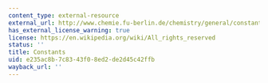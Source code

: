 ```yaml
---
content_type: external-resource
external_url: http://www.chemie.fu-berlin.de/chemistry/general/constants_en.html
has_external_license_warning: true
license: https://en.wikipedia.org/wiki/All_rights_reserved
status: ''
title: Constants
uid: e235ac8b-7c83-43f0-8ed2-de2d45c42ffb
wayback_url: ''
---
```

